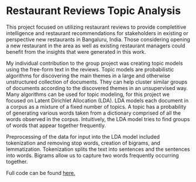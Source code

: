# Restaurant Reviews Topic Analysis

This project focused on utilizing restaurant reviews to provide completitive intelligence and restaurant recommendations for stakeholders in existing or perspective new restaurants in Bangaluru, India. Those considering opening a new restaurant in the area as well as existing restaurant managers could benefit from the insights that were generated in this work.

My individual contribution to the group project was creating topic models using the free-form text in the reviews. Topic models are probabilistic algorithms for discovering the main themes in a large and otherwise unstructured collection of documents. They can help cluster similar groups of documents according to the discovered themes in an unsupervised way. Many algorithms can be used for topic modeling, for this project we focused on Latent Dirichlet Allocation (LDA). LDA models each document in a corpus as a mixture of a fixed number of topics. A topic has a probability of generating various words taken from a dictionary comprised of all the words observed in the corpus. Intuitively, the LDA model tries to find groups of words that appear together frequently.

Preprocessing of the data for input into the LDA model included tokenization and removing stop words, creation of bigrams, and lemmatization. Tokenization splits the text into sentences and the sentences into words. Bigrams allow us to capture two words frequently occurring together. 

Full code can be found [here.](Topic_Model1.ipynb)

